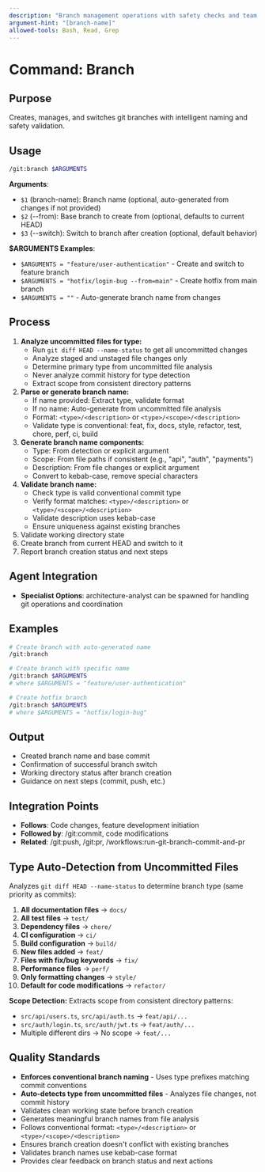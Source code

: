 ```yaml
---
description: "Branch management operations with safety checks and team workflows"
argument-hint: "[branch-name]"
allowed-tools: Bash, Read, Grep
---
```


# Command: Branch

## Purpose

Creates, manages, and switches git branches with intelligent naming and safety validation.

## Usage

```bash
/git:branch $ARGUMENTS
```

**Arguments**:

- `$1` (branch-name): Branch name (optional, auto-generated from changes if not provided)
- `$2` (--from): Base branch to create from (optional, defaults to current HEAD)
- `$3` (--switch): Switch to branch after creation (optional, default behavior)

**$ARGUMENTS Examples**:

- `$ARGUMENTS = "feature/user-authentication"` - Create and switch to feature branch
- `$ARGUMENTS = "hotfix/login-bug --from=main"` - Create hotfix from main branch
- `$ARGUMENTS = ""` - Auto-generate branch name from changes

## Process

1. **Analyze uncommitted files for type:**
   - Run `git diff HEAD --name-status` to get all uncommitted changes
   - Analyze staged and unstaged file changes only
   - Determine primary type from uncommitted file analysis
   - Never analyze commit history for type detection
   - Extract scope from consistent directory patterns
2. **Parse or generate branch name:**
   - If name provided: Extract type, validate format
   - If no name: Auto-generate from uncommitted file analysis
   - Format: `<type>/<description>` or `<type>/<scope>/<description>`
   - Validate type is conventional: feat, fix, docs, style, refactor, test, chore, perf, ci, build
3. **Generate branch name components:**
   - Type: From detection or explicit argument
   - Scope: From file paths if consistent (e.g., "api", "auth", "payments")
   - Description: From file changes or explicit argument
   - Convert to kebab-case, remove special characters
4. **Validate branch name:**
   - Check type is valid conventional commit type
   - Verify format matches: `<type>/<description>` or `<type>/<scope>/<description>`
   - Validate description uses kebab-case
   - Ensure uniqueness against existing branches
5. Validate working directory state
6. Create branch from current HEAD and switch to it
7. Report branch creation status and next steps

## Agent Integration

- **Specialist Options**: architecture-analyst can be spawned for handling git operations and coordination

## Examples

```bash
# Create branch with auto-generated name
/git:branch

# Create branch with specific name
/git:branch $ARGUMENTS
# where $ARGUMENTS = "feature/user-authentication"

# Create hotfix branch
/git:branch $ARGUMENTS
# where $ARGUMENTS = "hotfix/login-bug"
```

## Output

- Created branch name and base commit
- Confirmation of successful branch switch
- Working directory status after branch creation
- Guidance on next steps (commit, push, etc.)

## Integration Points

- **Follows**: Code changes, feature development initiation
- **Followed by**: /git:commit, code modifications
- **Related**: /git:push, /git:pr, /workflows:run-git-branch-commit-and-pr

## Type Auto-Detection from Uncommitted Files

Analyzes `git diff HEAD --name-status` to determine branch type (same priority as commits):

1. **All documentation files** → `docs/`
2. **All test files** → `test/`
3. **Dependency files** → `chore/`
4. **CI configuration** → `ci/`
5. **Build configuration** → `build/`
6. **New files added** → `feat/`
7. **Files with fix/bug keywords** → `fix/`
8. **Performance files** → `perf/`
9. **Only formatting changes** → `style/`
10. **Default for code modifications** → `refactor/`

**Scope Detection:** Extracts scope from consistent directory patterns:

- `src/api/users.ts`, `src/api/auth.ts` → `feat/api/...`
- `src/auth/login.ts`, `src/auth/jwt.ts` → `feat/auth/...`
- Multiple different dirs → No scope → `feat/...`

## Quality Standards

- **Enforces conventional branch naming** - Uses type prefixes matching commit conventions
- **Auto-detects type from uncommitted files** - Analyzes file changes, not commit history
- Validates clean working state before branch creation
- Generates meaningful branch names from file analysis
- Follows conventional format: `<type>/<description>` or `<type>/<scope>/<description>`
- Ensures branch creation doesn't conflict with existing branches
- Validates branch names use kebab-case format
- Provides clear feedback on branch status and next actions
